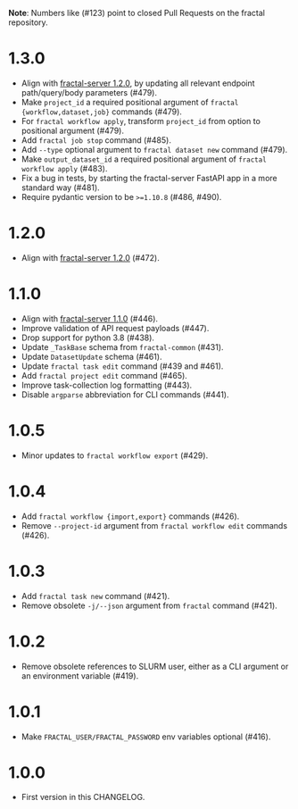**Note**: Numbers like (\#123) point to closed Pull Requests on the fractal repository.

# 1.3.0

* Align with [fractal-server 1.2.0](https://fractal-analytics-platform.github.io/fractal-server/changelog/#130), by updating all relevant endpoint path/query/body parameters (\#479).
* Make `project_id` a required positional argument of `fractal {workflow,dataset,job}` commands (\#479).
* For `fractal workflow apply`, transform `project_id` from option to positional argument (\#479).
* Add `fractal job stop` command (\#485).
* Add `--type` optional argument to `fractal dataset new` command (\#479).
* Make `output_dataset_id` a required positional argument of `fractal workflow apply` (\#483).
* Fix a bug in tests, by starting the fractal-server FastAPI app in a more standard way (\#481).
* Require pydantic version to be `>=1.10.8` (\#486, \#490).

# 1.2.0

* Align with [fractal-server 1.2.0](https://fractal-analytics-platform.github.io/fractal-server/changelog/#120) (\#472).

# 1.1.0

* Align with [fractal-server 1.1.0](https://fractal-analytics-platform.github.io/fractal-server/changelog/#110) (\#446).
* Improve validation of API request payloads (\#447).
* Drop support for python 3.8 (\#438).
* Update `_TaskBase` schema from `fractal-common` (\#431).
* Update `DatasetUpdate` schema (\#461).
* Update `fractal task edit` command (\#439 and \#461).
* Add `fractal project edit` command (\#465).
* Improve task-collection log formatting (\#443).
* Disable `argparse` abbreviation for CLI commands (\#441).

# 1.0.5

* Minor updates to `fractal workflow export` (\#429).

# 1.0.4

* Add `fractal workflow {import,export}` commands (\#426).
* Remove `--project-id` argument from `fractal workflow edit` commands (\#426).

# 1.0.3

* Add `fractal task new` command (\#421).
* Remove obsolete `-j/--json` argument from `fractal` command (\#421).

# 1.0.2

* Remove obsolete references to SLURM user, either as a CLI argument or an environment variable (\#419).

# 1.0.1

* Make `FRACTAL_USER/FRACTAL_PASSWORD` env variables optional (\#416).

# 1.0.0

* First version in this CHANGELOG.
